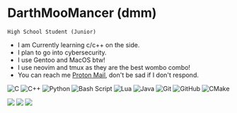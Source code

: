 # DarthMooMancer (dmm)
`High School Student (Junior)`

- I am Currently learning c/c++ on the side.
- I plan to go into cybersecurity.
- I use Gentoo and MacOS btw!
- I use neovim and tmux as they are the best wombo combo!
- You can reach me [Proton Mail](dmm.dev@pm.me), don't be sad if I don't respond.

![C](https://img.shields.io/badge/c-%2300599C.svg?style=for-the-badge&logo=c&logoColor=white) ![C++](https://img.shields.io/badge/c++-%2300599C.svg?style=for-the-badge&logo=c%2B%2B&logoColor=white) ![Python](https://img.shields.io/badge/python-3670A0?style=for-the-badge&logo=python&logoColor=ffdd54) ![Bash Script](https://img.shields.io/badge/bash_script-%23121011.svg?style=for-the-badge&logo=gnu-bash&logoColor=white) ![Lua](https://img.shields.io/badge/lua-%232C2D72.svg?style=for-the-badge&logo=lua&logoColor=white) ![Java](https://img.shields.io/badge/java-%23ED8B00.svg?style=for-the-badge&logo=openjdk&logoColor=white) ![Git](https://img.shields.io/badge/git-%23F05033.svg?style=for-the-badge&logo=git&logoColor=white) ![GitHub](https://img.shields.io/badge/github-%23121011.svg?style=for-the-badge&logo=github&logoColor=white) ![CMake](https://img.shields.io/badge/CMake-%23008FBA.svg?style=for-the-badge&logo=cmake&logoColor=white)

![](https://nirzak-streak-stats.vercel.app/?user=DarthMooMancer&theme=onedark&hide_border=false)
![](https://github-readme-stats.vercel.app/api/top-langs/?username=DarthMooMancer&theme=onedark&hide_border=false&include_all_commits=false&count_private=false&layout=compact)
[![](https://visitcount.itsvg.in/api?id=DarthMooMancer&icon=0&color=0)](https://visitcount.itsvg.in)
